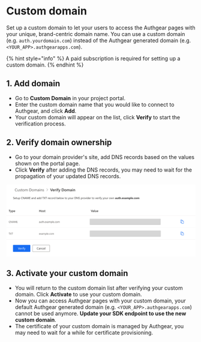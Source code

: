 # Custom domain

Set up a custom domain to let your users to access the Authgear pages with your unique, brand-centric domain name. You can use a custom domain \(e.g. `auth.yourdomain.com`\) instead of the Authgear generated domain \(e.g. `<YOUR_APP>.authgearapps.com`\).

{% hint style="info" %}
A paid subscription is required for setting up a custom domain.
{% endhint %}

## 1. Add domain

* Go to **Custom Domain** in your project portal.
* Enter the custom domain name that you would like to connect to Authgear, and click **Add**.
* Your custom domain will appear on the list, click **Verify** to start the verification process.

## 2. Verify domain ownership

* Go to your domain provider's site, add DNS records based on the values shown on the portal page.  
* Click **Verify** after adding the DNS records, you may need to wait for the propagation of your updated DNS records.  

![Setup DNS records and verify](../.gitbook/assets/custom-domain-verification.png)

## 3. Activate your custom domain

* You will return to the custom domain list after verifying your custom domain. Click **Activate** to use your custom domain.
* Now you can access Authgear pages with your custom domain, your default Authgear generated domain \(e.g. `<YOUR_APP>.authgearapps.com`\) cannot be used anymore. **Update your SDK endpoint to use the new custom domain**.
* The certificate of your custom domain is managed by Authgear, you may need to wait for a while for certificate provisioning. 

